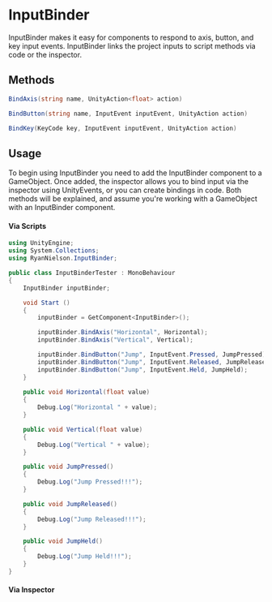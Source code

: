 # InputBinder

InputBinder makes it easy for components to respond to axis, button, and key input events. InputBinder links the project inputs to script methods via code or the inspector.

## Methods
```cs 
BindAxis(string name, UnityAction<float> action)
```

```cs 
BindButton(string name, InputEvent inputEvent, UnityAction action)
```

```cs 
BindKey(KeyCode key, InputEvent inputEvent, UnityAction action)
```

## Usage

To begin using InputBinder you need to add the InputBinder component to a GameObject. Once added, the inspector allows you to bind input via the inspector using UnityEvents, or you can create bindings in code. Both methods will be explained, and assume you're working with a GameObject with an InputBinder component.

#### Via Scripts

```cs
using UnityEngine;
using System.Collections;
using RyanNielson.InputBinder;

public class InputBinderTester : MonoBehaviour 
{
    InputBinder inputBinder;

    void Start () 
    {
        inputBinder = GetComponent<InputBinder>();

        inputBinder.BindAxis("Horizontal", Horizontal);
        inputBinder.BindAxis("Vertical", Vertical);

        inputBinder.BindButton("Jump", InputEvent.Pressed, JumpPressed);
        inputBinder.BindButton("Jump", InputEvent.Released, JumpReleased);
        inputBinder.BindButton("Jump", InputEvent.Held, JumpHeld);
	}
	
    public void Horizontal(float value)
    {
        Debug.Log("Horizontal " + value);
    }

    public void Vertical(float value)
    {
        Debug.Log("Vertical " + value);
    }

    public void JumpPressed()
    {
        Debug.Log("Jump Pressed!!!");
    }

    public void JumpReleased()
    {
        Debug.Log("Jump Released!!!");
    }

    public void JumpHeld()
    {
        Debug.Log("Jump Held!!!");
    }
}
```

#### Via Inspector
